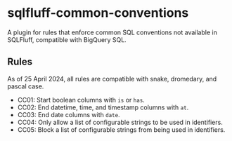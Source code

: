 # sqlfluff-common-conventions

A plugin for rules that enforce common SQL conventions not available in SQLFluff, compatible with BigQuery SQL.

## Rules

As of 25 April 2024, all rules are compatible with snake, dromedary, and pascal case.

- CC01: Start boolean columns with `is` or `has`.
- CC02: End datetime, time, and timestamp columns with `at`.
- CC03: End date columns with `date`.
- CC04: Only allow a list of configurable strings to be used in identifiers.
- CC05: Block a list of configurable strings from being used in identifiers.